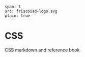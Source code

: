 ```image
span: 1
src: friscoisd-logo.svg
plain: true

```



# CSS

CSS markdown and reference book


